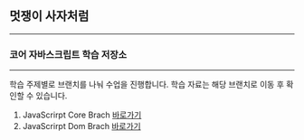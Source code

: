 

## 멋쟁이 사자처럼
---
### 코어 자바스크립트 학습 저장소

---

학습 주제별로 브랜치를 나눠 수업을 진행합니다.
학습 자료는 해당 브랜치로 이동 후 확인할 수 있습니다.


1. JavaScrirpt Core Brach [바로가기](https://github.com/simseonbeom/core_javascript/tree/01.core)
2. JavaScrirpt Dom Brach [바로가기](https://github.com/simseonbeom/core_javascript/tree/02.dom)












